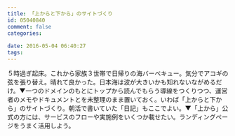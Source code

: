 ```yaml
---
title: 「上からと下から」のサイトづくり
id: 05040840
comment: false
categories:
   
date: 2016-05-04 06:40:27
tags:
---
```


５時過ぎ起床。これから家族３世帯で日帰りの海バーベキュー。気分でアコギの弦を張り替え。晴れて良かった。日本海は波が大きいかも知れないながめるだけ。▼一つのドメインのもとにトップから読んでもらう導線をつくりつつ、運営者のメモやドキュメントとを未整理のまま置いておく。いわば「上からと下から」のサイトづくり。朝活で書いていた「日記」もここでよい。▼「上から」公式の方には、サービスのフローや実施例をいくつか載せたい。ランディングページをうまく活用しよう。